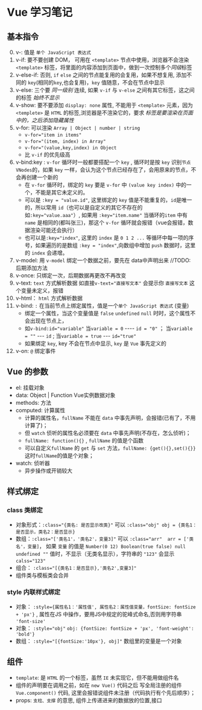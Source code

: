 # Vue 学习笔记

## 基本指令
0. v-: 值是 `单个 JavaScript 表达式`
1. v-if: 要不要创建 DOM， 可用在 `<template>` 节点中使用，浏览器不会渲染 `<template>` 标签，将里面的内容添加到页面中，做到一次控制多个*同级*标签
1. v-else-if: 否则, `if` `else` 之间的节点能复用的会复用，如果不想复用, 添加不同的 `key`(相同的`key`,也会复用)，`key` 值随意，不会在节点中显示
1. v-else: 三个要 *同一级别* 连续, 如果 `v-if` 与 `v-else` 之间有其它标签，这之间的标签 *始终不显示*
2. v-show: 要不要添加 `display: none` 属性, 不能用于 `<template>` 元素，因为 `<templete>` 是 `HTML` 的标签,浏览器是不渲染它的，要求 *标签是要渲染在页面中的，之后添加隐藏属性*
3. v-for: 可以渲染 `Array | Object | number | string` 
    - `v-for="item in items"`
    - `v-for="(item, index) in Array"`
    - `v-for="(value,key,index) in Object`
    - 比 `v-if` 的优先级高
4. v-bind:key : `v-for` 循环时一般都要搭配一个 `key` , 循环时是按 `key` 识别`节点VNodes`的，如果 `key` 一样，会认为这个节点已经存在了，会用原来的节点，不会再创建一个新的
    - 在 `v-for` 循环时，绑定的 `key` 要是 `v-for` 中 `(value key index)` 中的一个，不能是其它未定义的。
    - 可以是 `:key = "value.id"`, 这里绑定的 `key` 值是不能重复的，`id`是唯一的，所以常用 `id`（也可以是自定义的其它不存在的 如`:key="value.aaa"`）, 如果用 `:key="item.name"` 当循环的`item` 中有`name` 是相同的(都叫张三)，那这个 `v-for` 循环就会报错（vue会报错，数据渲染可能还会执行）
    - 也可以是`:key="index"`, 这里的 `index` 是 `0 1 2 ...` 等循环中每一项的序号，如果遍历的是数组 `:key = "index"`,向数组中增加 `push` 数据时，这里的 `index` 会递增。 
5. v-model: 用 `v-model` 绑定一个数据之前，要先在 data中声明出来 //TODO: 后期添加方法
6. v-once: 只绑定一次，后期数据再更改不再改变
7. v-text: `text` 方式解析数据 如直接`v-text="直接写文本"` 会提示你 `直接写文本` 这个变量未定义，报错
8. v-html： `html` 方式解析数据
9. v-bind: `:` 在当前节点上绑定属性，值是一个`单个 JavaScript 表达式` (变量)
    - 绑定一个属性，当这个变量值是 `false` `undefined` `null` 时时，这个属性不会出现在节点上，
    - 如`v-bind:id="variable"`  当`variable = 0` ---- `id = "0"` ； 当`variable = ""` --- `id` ; 当`variable = true` --- `id="true"` 
    - 如果绑定 `key`, key 不会在节点中显示, `key` 是 `Vue` 事先定义的
10. v-on: `@` 绑定事件

## Vue 的参数
+ el: 挂载对象
+ data: Object | Function Vue实例数据对象
+ methods: 方法
+ computed: 计算属性
    - 计算的属性名，`fullName` 不能在 `data`  中事先声明，会报错(已有了，不用计算了)；
    - 但 `watch`  侦听的属性名必须要在 `data` 中事先声明(不存在，怎么侦听)；
    - `fullName: function(){}` , `fullName` 的值是个函数
    - 可以自定义`fullName` 的 `get` 与 `set` 方法，`fullName: {get(){},set(){}}` 这时`fullName`的值是个对象；
+ watch: 侦听器
    - 异步操作或开销较大
    
## 样式绑定
### class 类绑定
+ 对象形式：`:class="{类名: 是否显示改类}"`  可以 `:class="obj" obj = {类名1：是否显示，类名2：是否显示}`
+ 数组：`:class="['类名1'，'类名2'，变量3]"` 可以 `:class="arr"  arr = ['类名'，变量]`， 如果 `变量` 的值是 `Number(0 12) Boolean(true false) null undefined ""` 值时，不显示（无类名显示），字符串的 `"123"` 会显示 `calss="123"`
+ 组合： `:class="[{类名1：是否显示},'类名2',变量3]"`
+ 组件类与模板类会合并

### style 内联样式绑定
+ 对象： `:style={属性名1：'属性值', 属性名2：属性值变量，fontSize: fontSize + 'px'}` , 属性在JS 中操作，要用JS中规定的驼峰式命名,否则用字符串 `'font-size'`
+ 对象： `:style="obj"` `obj: {fontSize: fontSize + 'px', 'font-weight': 'bold'}`
+ 数组： `:style="[{fontSize:'10px'}, obj]"`  数组里的变量是一个对象

## 组件
+ `template`: 是 `HTML` 的一个标签，虽然 `IE` 未实现它，但不能用做组件名
+ 组件的声明要在调用之前，如在 `new Vue()` 代码之后 写全局注册的组件 `Vue.component()` 代码, 这里会报错说组件未注册（代码执行有个先后顺序）；
+ props: `支柱、支撑` 的意思, 组件上传递进来的数据放的位置,接口